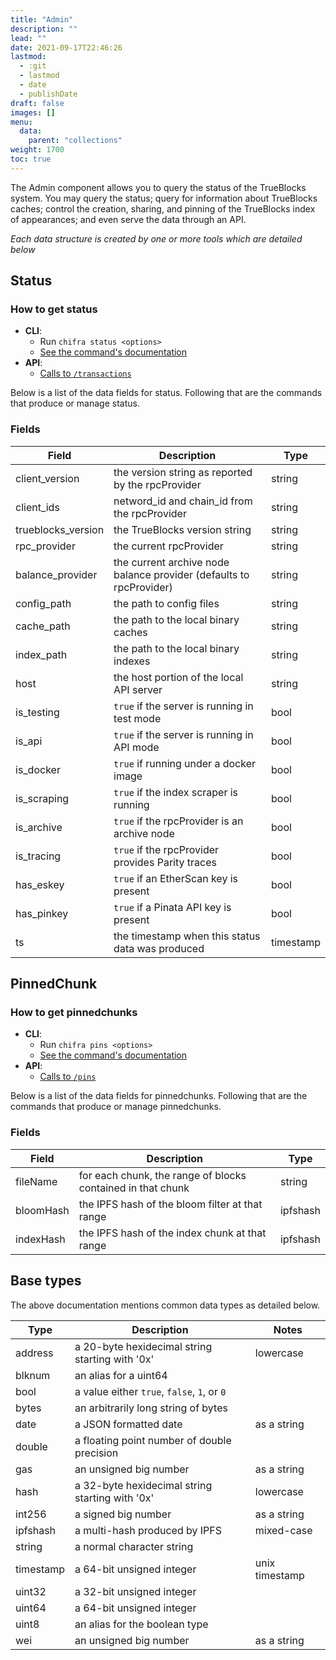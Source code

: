 ```yaml
---
title: "Admin"
description: ""
lead: ""
date: 2021-09-17T22:46:26
lastmod:
  - :git
  - lastmod
  - date
  - publishDate
draft: false
images: []
menu:
  data:
    parent: "collections"
weight: 1700
toc: true
---
```


The Admin component allows you to query the status of the TrueBlocks system. You may query the status; query for information about TrueBlocks caches; control the creation, sharing, and pinning of the TrueBlocks index of appearances; and even serve the data through an API.

_Each data structure is created by one or more tools which are detailed below_

## Status

<!-- TEXT ABOUT STATUS -->

### How to get status

- **CLI**:
  - Run `chifra status <options>`
  - [See the command's documentation](/docs/chifra/chaindata/#chifra-transactions)
- **API**:
  - [Calls to `/transactions`](/api#operation/chaindata-transactions)

Below is a list of the data fields for status. Following that are the commands that produce or manage status.  
### Fields
| Field              | Description                                                         | Type      |
| ------------------ | ------------------------------------------------------------------- | --------- |
| client_version     | the version string as reported by the rpcProvider                   | string    |
| client_ids         | netword_id and chain_id from the rpcProvider                        | string    |
| trueblocks_version | the TrueBlocks version string                                       | string    |
| rpc_provider       | the current rpcProvider                                             | string    |
| balance_provider   | the current archive node balance provider (defaults to rpcProvider) | string    |
| config_path        | the path to config files                                            | string    |
| cache_path         | the path to the local binary caches                                 | string    |
| index_path         | the path to the local binary indexes                                | string    |
| host               | the host portion of the local API server                            | string    |
| is_testing         | `true` if the server is running in test mode                        | bool      |
| is_api             | `true` if the server is running in API mode                         | bool      |
| is_docker          | `true` if running under a docker image                              | bool      |
| is_scraping        | `true` if the index scraper is running                              | bool      |
| is_archive         | `true` if the rpcProvider is an archive node                        | bool      |
| is_tracing         | `true` if the rpcProvider provides Parity traces                    | bool      |
| has_eskey          | `true` if an EtherScan key is present                               | bool      |
| has_pinkey         | `true` if a Pinata API key is present                               | bool      |
| ts                 | the timestamp when this status data was produced                    | timestamp |

## PinnedChunk

<!-- TEXT ABOUT PINNED CHUNKS -->

### How to get pinnedchunks

- **CLI**:
  - Run `chifra pins <options>`
  - [See the command's documentation](/docs/chifra/admin/#chifra-pins)
- **API**:
  - [Calls to `/pins`](/api#operation/admin-pins)

Below is a list of the data fields for pinnedchunks. Following that are the commands that produce or manage pinnedchunks.  
### Fields
| Field     | Description                                                 | Type     |
| --------- | ----------------------------------------------------------- | -------- |
| fileName  | for each chunk, the range of blocks contained in that chunk | string   |
| bloomHash | the IPFS hash of the bloom filter at that range             | ipfshash |
| indexHash | the IPFS hash of the index chunk at that range              | ipfshash |

## Base types

The above documentation mentions common data types as detailed below.

| Type      | Description                                     | Notes          |
| --------- | ----------------------------------------------- | -------------- |
| address   | a 20-byte hexidecimal string starting with '0x' | lowercase      |
| blknum    | an alias for a uint64                           |                |
| bool      | a value either `true`, `false`, `1`, or `0`     |                |
| bytes     | an arbitrarily long string of bytes             |                |
| date      | a JSON formatted date                           | as a string    |
| double    | a floating point number of double precision     |                |
| gas       | an unsigned big number                          | as a string    |
| hash      | a 32-byte hexidecimal string starting with '0x' | lowercase      |
| int256    | a signed big number                             | as a string    |
| ipfshash  | a multi-hash produced by IPFS                   | mixed-case     |
| string    | a normal character string                       |                |
| timestamp | a 64-bit unsigned integer                       | unix timestamp |
| uint32    | a 32-bit unsigned integer                       |                |
| uint64    | a 64-bit unsigned integer                       |                |
| uint8     | an alias for the boolean type                   |                |
| wei       | an unsigned big number                          | as a string    |
